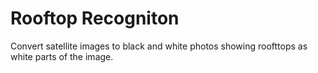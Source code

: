 # Rooftop Recogniton
Convert satellite images to black and white photos showing roofttops as white parts of the image.
